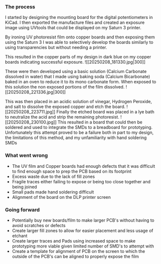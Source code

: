 ### The process
I started by designing the mounting board for the digital potentiometers in KiCad. I then exported the manufacture files and created an exposure image using UVtools that could be displayed on my Saturn 3 printer. 

By ironing UV photoresist film onto copper boards and then exposing them using the Saturn 3 I was able to selectively develop the boards similarly to using transparencies but without needing a printer.

This resulted in the copper parts of my design in dark blue on my copper boards indicating successful exposure.
![[20250208_181330.jpg|300]]

These were then developed using a basic solution (Calcium Carbonate dissolved in water) that I made using baking soda (Calcium Bicarbonate) baked in an oven to reduce it to its mono carbonate form. When exposed to this solution the non exposed portions of the film dissolved.
![[20250208_221336.jpg|300]]

This was then placed in an acidic solution of vinegar, Hydrogen Peroxide, and salt to dissolve the exposed copper and etch the board.
![[20250208_223711.jpg]]
Finally the etched board was placed in a lye bath to neutralize the acid and strip the remaining photoresist.
![[20250208_230100.jpg]]
This resulted in a board that could then be soldered and used to integrate the SMDs to a breadboard for prototyping. Unfortunately this attempt proved to be a failure both in part to my design, the limitations of this method, and my unfamiliarity with hand soldering SMDs
### What went wrong
- The UV film and Copper boards had enough defects that it was difficult to find enough space to prep the PCB based on its footprint
- Excess waste due to the lack of fill zones
- Fragile traces either failing to expose or being too close together and being joined
- Small pads made hand soldering difficult
- Alignment of the board on the DLP printer screen

### Going forward
- Potentially buy new boards/film to make larger PCB's without having to avoid scratches or defects
- Create larger fill zones to allow for easier placement and less usage of etchant
- Create larger traces and Pads using increased space to make prototyping more viable given limited number of SMD's to attempt with
- Create a template for alignment of PCB on the screen to which the outside of the PCB's can be aligned to properly expose the film